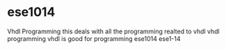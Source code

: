 # ese1014
Vhdl Programming
this deals with all the programming realted to vhdl
vhdl programming
vhdl is good for programming
ese1014
ese1-14
